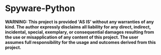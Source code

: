 # Spyware-Python

**WARNING: This project is provided 'AS IS' without any warranties of any kind. The author expressly disclaims all liability for any direct, indirect, incidental, special, exemplary, or consequential damages resulting from the use or misapplication of any content of this project. The user assumes full responsibility for the usage and outcomes derived from this project.**
